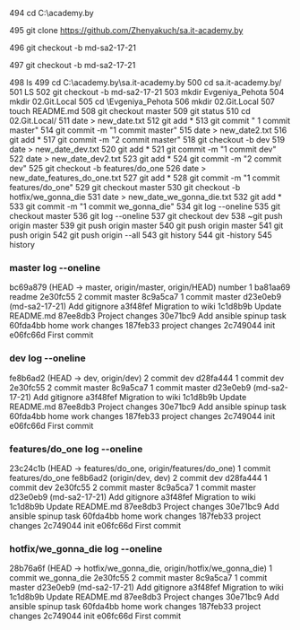   494  cd C:\academy.by

  495  git clone https://github.com/Zhenyakuch/sa.it-academy.by

  496  git checkout -b md-sa2-17-21

  497  git checkout -b md-sa2-17-21
  
  498  ls
  499  cd C:\academy.by\sa.it-academy.by
  500  cd sa.it-academy.by/
  501  LS
  502  git checkout -b md-sa2-17-21
  503  mkdir Evgeniya_Pehota
  504  mkdir 02.Git.Local
  505  cd \Evgeniya_Pehota
  506  mkdir 02.Git.Local
  507  touch README.md
  508  git checkout master
  509  git status
  510  cd 02.Git.Local/
  511  date > new_date.txt
  512  git add *
  513  git commit " 1 commit master"
  514  git commit -m "1 commit master"
  515  date > new_date2.txt
  516  git add *
  517  git commit -m "2 commit master"
  518  git checkout -b dev
  519  date > new_date_dev.txt
  520  git add *
  521  git commit -m "1 commit dev"
  522  date > new_date_dev2.txt
  523  git add *
  524  git commit -m "2 commit dev"
  525  git checkout -b features/do_one
  526  date > new_date_features_do_one.txt
  527  git add *
  528  git commit -m "1 commit features/do_one"
  529  git checkout master
  530  git checkout -b hotfix/we_gonna_die
  531  date > new_date_we_gonna_die.txt
  532  git add *
  533  git commit -m "1 commit we_gonna_die"
  534  git log --oneline
  535  git checkout master
  536  git log --oneline
  537  git checkout dev
  538  ~git push origin master
  539  git push origin master
  540  git push origin master
  541  git push origin
  542  git push origin --all
  543  git history
  544  git -history
  545  history


  
### master log --oneline

bc69a879 (HEAD -> master, origin/master, origin/HEAD) number 1
ba81aa69 readme
2e30fc55 2 commit master
8c9a5ca7 1 commit master
d23e0eb9 (md-sa2-17-21) Add gitignore
a3f48fef Migration to wiki
1c1d8b9b Update README.md
87ee8db3 Project changes
30e71bc9 Add ansible spinup task
60fda4bb home work changes
187feb33 project changes
2c749044 init
e06fc66d First commit

### dev log --oneline

fe8b6ad2 (HEAD -> dev, origin/dev) 2 commit dev
d28fa444 1 commit dev
2e30fc55 2 commit master
8c9a5ca7 1 commit master
d23e0eb9 (md-sa2-17-21) Add gitignore
a3f48fef Migration to wiki
1c1d8b9b Update README.md
87ee8db3 Project changes
30e71bc9 Add ansible spinup task
60fda4bb home work changes
187feb33 project changes
2c749044 init
e06fc66d First commit

### features/do_one log --oneline

23c24c1b (HEAD -> features/do_one, origin/features/do_one) 1 commit features/do_one
fe8b6ad2 (origin/dev, dev) 2 commit dev
d28fa444 1 commit dev
2e30fc55 2 commit master
8c9a5ca7 1 commit master
d23e0eb9 (md-sa2-17-21) Add gitignore
a3f48fef Migration to wiki
1c1d8b9b Update README.md
87ee8db3 Project changes
30e71bc9 Add ansible spinup task
60fda4bb home work changes
187feb33 project changes
2c749044 init
e06fc66d First commit

### hotfix/we_gonna_die log --oneline

28b76a6f (HEAD -> hotfix/we_gonna_die, origin/hotfix/we_gonna_die) 1 commit we_gonna_die
2e30fc55 2 commit master
8c9a5ca7 1 commit master
d23e0eb9 (md-sa2-17-21) Add gitignore
a3f48fef Migration to wiki
1c1d8b9b Update README.md
87ee8db3 Project changes
30e71bc9 Add ansible spinup task
60fda4bb home work changes
187feb33 project changes
2c749044 init
e06fc66d First commit

